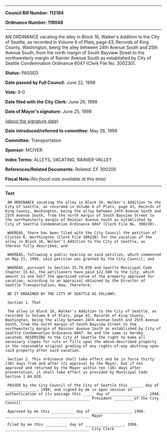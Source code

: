 

********

**Council Bill Number: 112184**
   
**Ordinance Number: 119048**
********

 AN ORDINANCE vacating the alley in Block 16, Walker's Addition to the City of Seattle, as recorded in Volume 6 of Plats, page 43, Records of King County, Washington, being the alley between 24th Avenue South and 25th Avenue South, from the north margin of South Bayview Street to the northwesterly margin of Rainier Avenue South as established by City of Seattle Condemnation Ordinance 6047 (Clerk File No. 300230).

**Status:** PASSED
   
**Date passed by Full Council:** June 22, 1998
   
**Vote:** 9-0
   
**Date filed with the City Clerk:** June 26, 1998
   
**Date of Mayor's signature:** June 25, 1998
   
[(about the signature date)](/~public/approvaldate.htm)
   
   
   
**Date introduced/referred to committee:** May 26, 1998
   
**Committee:** Transportation
   
**Sponsor:** MCIVER
   
   
**Index Terms:** ALLEYS, VACATING, RAINIER-VALLEY

**References/Related Documents:** Related: CF 300200

**Fiscal Note:**_(No fiscal note available at this time)_

********

**Text**
   
```
 AN ORDINANCE vacating the alley in Block 16, Walker's Addition to the City of Seattle, as recorded in Volume 6 of Plats, page 43, Records of King County, Washington, being the alley between 24th Avenue South and 25th Avenue South, from the north margin of South Bayview Street to the northwesterly margin of Rainier Avenue South as established by City of Seattle Condemnation Ordinance 6047 (Clerk File No. 300230).

 WHEREAS, there has been filed with the City Council the petition of Clinton R. Worthington (Clerk File 300230) for the vacation of the alley in Block 16, Walker's Addition to the City of Seattle, as therein fully described; and

 WHEREAS, following a public hearing on said petition, which commenced on May 21, 1996, said petition was granted by the City Council; and

 WHEREAS, pursuant to Section 35.79.030 and Seattle Municipal Code Chapter 15.62, the petitioners have paid $22,500 to the City, which amount is one half the appraised value of the property approved for vacation, according to an appraisal obtained by the Director of Seattle Transportation; Now, Therefore;

 BE IT ORDAINED BY THE CITY OF SEATTLE AS FOLLOWS:

 Section 1. That

 The alley in Block 16, Walker's Addition to the City of Seattle, as recorded in Volume 6 of Plats, page 43, Records of King County, Washington, being the alley between 24th Avenue South and 25th Avenue South, from the north margin of South Bayview Street to the northwesterly margin of Rainier Avenue South as established by City of Seattle Condemnation Ordinance 6047. be and the same is hereby vacated; RESERVING to the City of Seattle the right to make all necessary slopes for cuts or fills upon the above-described property in the reasonable original grading of any rights-of-way abutting upon said property after said vacation.

 Section 2. This ordinance shall take effect and be in force thirty (30) days from and after its approval by the Mayor, but if not approved and returned by the Mayor within ten (10) days after presentation, it shall take effect as provided by Municipal Code Section 1.04.020.

 PASSED by the City Council of the City of Seattle this ______ day of ______________, 1998, and signed by me in open session in authentication of its passage this _____ day of _______________, 1998. ______________________________________ President _________of the City Council

 Approved by me this __________ day of _________________, 1998. ______________________________________ Mayor

 Filed by me this __________ day of _________________, 1998. ______________________________________ City Clerk

```
